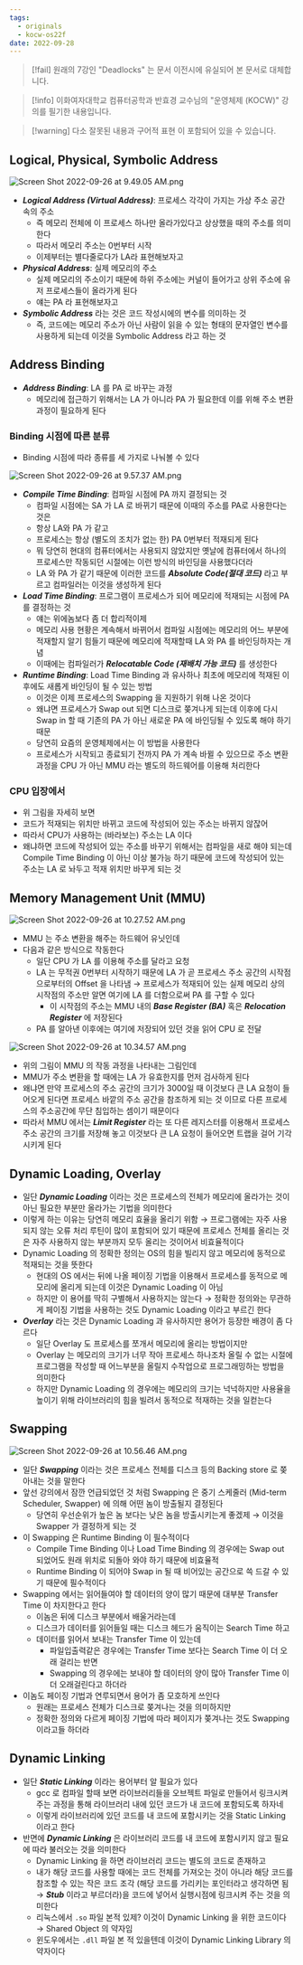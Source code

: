 ```yaml
---
tags:
  - originals
  - kocw-os22f
date: 2022-09-28
---
```

> [!fail] 원래의 7강인 "Deadlocks" 는 문서 이전시에 유실되어 본 문서로 대체합니다.

> [!info] 이화여자대학교 컴퓨터공학과 반효경 교수님의 "운영체제 (KOCW)" 강의를 필기한 내용입니다.

> [!warning] 다소 잘못된 내용과 구어적 표현 이 포함되어 있을 수 있습니다.

## Logical, Physical, Symbolic Address

![Screen Shot 2022-09-26 at 9.49.05 AM.png](Screen_Shot_2022-09-26_at_9.49.05_AM.png)

- _**Logical Address (Virtual Address)**_: 프로세스 각각이 가지는 가상 주소 공간 속의 주소
	- 즉 메모리 전체에 이 프로세스 하나만 올라가있다고 상상했을 때의 주소를 의미한다
	- 따라서 메모리 주소는 0번부터 시작
	- 이제부터는 별다줄로다가 LA라 표현해보자고
- _**Physical Address**_: 실제 메모리의 주소
	- 실제 메모리의 주소이기 때문에 하위 주소에는 커널이 들어가고 상위 주소에 유저 프로세스들이 올라가게 된다
	- 얘는 PA 라 표현해보자고
- _**Symbolic Address**_ 라는 것은 코드 작성시에의 변수를 의미하는 것
	- 즉, 코드에는 메모리 주소가 아닌 사람이 읽을 수 있는 형태의 문자열인 변수를 사용하게 되는데 이것을 Symbolic Address 라고 하는 것

## Address Binding

- _**Address Binding**_: LA 를 PA 로 바꾸는 과정
	- 메모리에 접근하기 위해서는 LA 가 아니라 PA 가 필요한데 이를 위해 주소 변환 과정이 필요하게 된다

### Binding 시점에 따른 분류

- Binding 시점에 따라 종류를 세 가지로 나눠볼 수 있다

![Screen Shot 2022-09-26 at 9.57.37 AM.png](Screen_Shot_2022-09-26_at_9.57.37_AM.png)

- _**Compile Time Binding**_: 컴파일 시점에 PA 까지 결정되는 것
	- 컴파일 시점에는 SA 가 LA 로 바뀌기 때문에 이때의 주소를 PA로 사용한다는 것은
	- 항상 LA와 PA 가 같고
	- 프로세스는 항상 (별도의 조치가 없는 한) PA 0번부터 적재되게 된다
	- 뭐 당연히 현대의 컴퓨터에서는 사용되지 않았지만 옛날에 컴퓨터에서 하나의 프로세스만 작동되던 시절에는 이런 방식의 바인딩을 사용했다더라
	- LA 와 PA 가 같기 때문에 이러한 코드를 _**Absolute Code(절대 코드)**_ 라고 부르고 컴파일러는 이것을 생성하게 된다
- _**Load Time Binding**_: 프로그램이 프로세스가 되어 메모리에 적재되는 시점에 PA 를 결정하는 것
	- 얘는 위에놈보다 좀 더 합리적이제
	- 메모리 사용 현황은 계속해서 바뀌어서 컴파일 시점에는 메모리의 어느 부분에 적재할지 알기 힘들기 때문에 메모리에 적재할때 LA 와 PA 를 바인딩하자는 개념
	- 이때에는 컴파일러가 _**Relocatable Code (재배치 가능 코드)**_ 를 생성한다
- _**Runtime Binding**_: Load Time Binding 과 유사하나 최초에 메모리에 적재된 이후에도 새롭게 바인딩이 될 수 있는 방법
	- 이것은 이제 프로세스의 Swapping 을 지원하기 위해 나온 것이다
	- 왜냐면 프로세스가 Swap out 되면 디스크로 쫒겨나게 되는데 이후에 다시 Swap in 할 때 기존의 PA 가 아닌 새로운 PA 에 바인딩될 수 있도록 해야 하기 때문
	- 당연히 요즘의 운영체제에서는 이 방법을 사용한다
	- 프로세스가 시작되고 종료되기 전까지 PA 가 계속 바뀔 수 있으므로 주소 변환 과정을 CPU 가 아닌 MMU 라는 별도의 하드웨어를 이용해 처리한다

### CPU 입장에서

- 위 그림을 자세히 보면
- 코드가 적재되는 위치만 바뀌고 코드에 작성되어 있는 주소는 바뀌지 않잖어
- 따라서 CPU가 사용하는 (바라보는) 주소는 LA 이다
- 왜냐하면 코드에 작성되어 있는 주소를 바꾸기 위해서는 컴파일을 새로 해야 되는데 Compile Time Binding 이 아닌 이상 불가능 하기 때문에 코드에 작성되어 있는 주소는 LA 로 놔두고 적재 위치만 바꾸게 되는 것

## Memory Management Unit (MMU)

![Screen Shot 2022-09-26 at 10.27.52 AM.png](Screen_Shot_2022-09-26_at_10.27.52_AM.png)

- MMU 는 주소 변환을 해주는 하드웨어 유닛인데
- 다음과 같은 방식으로 작동한다
	- 일단 CPU 가 LA 를 이용해 주소를 달라고 요청
	- LA 는 무적권 0번부터 시작하기 때문에 LA 가 곧 프로세스 주소 공간의 시작점으로부터의 Offset 을 나타냄 → 프로세스가 적재되어 있는 실제 메모리 상의 시작점의 주소만 알면 여기에 LA 를 더함으로써 PA 를 구할 수 있다
		- 이 시작점의 주소는 MMU 내의 _**Base Register (BA)**_ 혹은 _**Relocation Register**_ 에 저장된다
	- PA 를 알아낸 이후에는 여기에 저장되어 있던 것을 읽어 CPU 로 전달

![Screen Shot 2022-09-26 at 10.34.57 AM.png](Screen_Shot_2022-09-26_at_10.34.57_AM.png)

- 위의 그림이 MMU 의 작동 과정을 나타내는 그림인데
- MMU가 주소 변환을 할 때에는 LA 가 유효한지를 먼저 검사하게 된다
- 왜냐면 만약 프로세스의 주소 공간의 크기가 3000일 때 이것보다 큰 LA 요청이 들어오게 된다면 프로세스 바깥의 주소 공간을 참조하게 되는 것 이므로 다른 프로세스의 주소공간에 무단 침입하는 셈이기 때문이다
- 따라서 MMU 에서는 _**Limit Register**_ 라는 또 다른 레지스터를 이용해서 프로세스 주소 공간의 크기를 저장해 놓고 이것보다 큰 LA 요청이 들어오면 트랩을 걸어 기각시키게 된다

## Dynamic Loading, Overlay

- 일단 _**Dynamic Loading**_ 이라는 것은 프로세스의 전체가 메모리에 올라가는 것이 아닌 필요한 부분만 올라가는 기법을 의미한다
- 이렇게 하는 이유는 당연히 메모리 효율을 올리기 위함 → 프로그램에는 자주 사용되지 않는 오류 처리 루틴이 많이 포함되어 있기 때문에 프로세스 전체를 올리는 것은 자주 사용하지 않는 부분까지 모두 올리는 것이어서 비효율적이다
- Dynamic Loading 의 정확한 정의는 OS의 힘을 빌리지 않고 메모리에 동적으로 적재되는 것을 뜻한다
	- 현대의 OS 에서는 뒤에 나올 페이징 기법을 이용해서 프로세스를 동적으로 메모리에 올리게 되는데 이것은 Dynamic Loading 이 아님
	- 하지만 이 용어를 딱히 구별해서 사용하지는 않는다 → 정확한 정의와는 무관하게 페이징 기법을 사용하는 것도 Dynamic Loading 이라고 부르긴 한다
- _**Overlay**_ 라는 것은 Dynamic Loading 과 유사하지만 용어가 등장한 배경이 좀 다르다
	- 일단 Overlay 도 프로세스를 쪼개서 메모리에 올리는 방법이지만
	- Overlay 는 메모리의 크기가 너무 작아 프로세스 하나조차 올릴 수 없는 시절에 프로그램을 작성할 때 어느부분을 올릴지 수작업으로 프로그래밍하는 방법을 의미한다
	- 하지만 Dynamic Loading 의 경우에는 메모리의 크기는 넉넉하지만 사용율을 높이기 위해 라이브러리의 힘을 빌려서 동적으로 적재하는 것을 일컫는다

## Swapping

![Screen Shot 2022-09-26 at 10.56.46 AM.png](Screen_Shot_2022-09-26_at_10.56.46_AM.png)

- 일단 _**Swapping**_ 이라는 것은 프로세스 전체를 디스크 등의 Backing store 로 쫒아내는 것을 말한다
- 앞선 강의에서 잠깐 언급되었던 것 처럼 Swapping 은 중기 스케줄러 (Mid-term Scheduler, Swapper) 에 의해 어떤 놈이 방출될지 결정된다
	- 당연히 우선순위가 높은 놈 보다는 낮은 놈을 방출시키는게 좋겠제 → 이것을 Swapper 가 결정하게 되는 것
- 이 Swapping 은 Runtime Binding 이 필수적이다
	- Compile Time Binding 이나 Load Time Binding 의 경우에는 Swap out 되었어도 원래 위치로 되돌아 와야 하기 때문에 비효율적
	- Runtime Binding 이 되어야 Swap in 될 때 비어있는 공간으로 쓱 드갈 수 있기 때문에 필수적이다
- Swapping 에서는 읽어들여야 할 데이터의 양이 많기 때문에 대부분 Transfer Time 이 차지한다고 한다
	- 이놈은 뒤에 디스크 부분에서 배울거라는데
	- 디스크가 데이터를 읽어들일 때는 디스크 헤드가 움직이는 Search Time 하고
	- 데이터를 읽어서 보내는 Transfer Time 이 있는데
		- 파일입출력같은 경우에는 Transfer Time 보다는 Search Time 이 더 오래 걸리는 반면
		- Swapping 의 경우에는 보내야 할 데이터의 양이 많아 Transfer Time 이 더 오래걸린다고 하더라
- 이놈도 페이징 기법과 연루되면서 용어가 좀 모호하게 쓰인다
	- 원래는 프로세스 전체가 디스크로 쫒겨나는 것을 의미하지만
	- 정확한 정의와 다르게 페이징 기법에 따라 페이지가 쫒겨나는 것도 Swapping 이라고들 하더라

## Dynamic Linking

- 일단 _**Static Linking**_ 이라는 용어부터 알 필요가 있다
	- gcc 로 컴파일 할때 보면 라이브러리들을 오브젝트 파일로 만들어서 링크시켜주는 과정을 통해 라이브러리 내에 있던 코드가 내 코드에 포함되도록 하자네
	- 이렇게 라이브러리에 있던 코드를 내 코드에 포함시키는 것을 Static Linking 이라고 한다
- 반면에 _**Dynamic Linking**_ 은 라이브러리 코드를 내 코드에 포함시키지 않고 필요에 따라 불러오는 것을 의미한다
	- Dynamic Linking 을 하면 라이브러리 코드는 별도의 코드로 존재하고
	- 내가 해당 코드를 사용할 때에는 코드 전체를 가져오는 것이 아니라 해당 코드를 참조할 수 있는 작은 코드 조각 (해당 코드를 가리키는 포인터라고 생각하면 됨 → _**Stub**_ 이라고 부르더라)을 코드에 넣어서 실행시점에 링크시켜 주는 것을 의미한다
	- 리눅스에서 `.so` 파일 본적 있제? 이것이 Dynamic Linking 을 위한 코드이다 → Shared Object 의 약자임
	- 윈도우에서는 `.dll` 파일 본 적 있을텐데 이것이 Dynamic Linking Library 의 약자이다